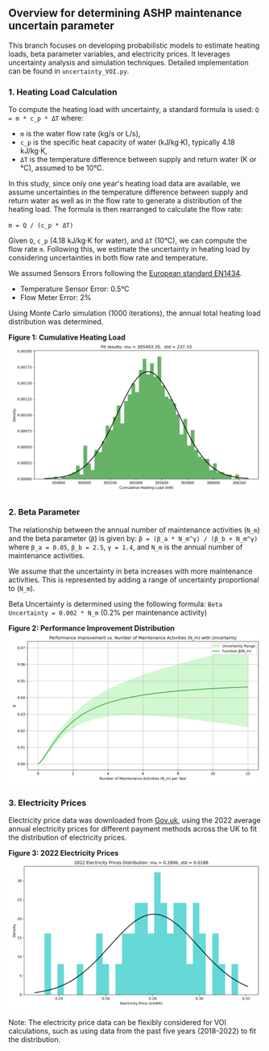 ## Overview for determining ASHP maintenance uncertain parameter
This  branch focuses on developing probabilistic models to estimate heating loads, beta parameter variables, and electricity prices. It leverages uncertainty analysis and simulation techniques. Detailed implementation can be found in `uncertainty_VOI.py`.

### 1. Heating Load Calculation
To compute the heating load with uncertainty, a standard formula is used:
`Q = m * c_p * ΔT`
where:
- `m` is the water flow rate (kg/s or L/s),
- `c_p` is the specific heat capacity of water (kJ/kg·K), typically 4.18 kJ/kg·K,
- `ΔT` is the temperature difference between supply and return water (K or °C), assumed to be 10°C.

In this study, since only one year's heating load data are available, we assume uncertainties in the temperature difference between supply and return water as well as in the flow rate to generate a distribution of the heating load.
The formula is then rearranged to calculate the flow rate:

`m = Q / (c_p * ΔT)`

Given `Q`, `c_p` (4.18 kJ/kg·K for water), and `ΔT` (10°C), we can compute the flow rate `m`. Following this, we estimate the uncertainty in heating load by considering uncertainties in both flow rate and temperature.

We assumed Sensors Errors following the [European standard EN1434](https://www.kamstrup.com/en-en/insights/blog-series-part-2-a-thermal-energy-meter-you-can-trust).
- Temperature Sensor Error: 0.5°C
- Flow Meter Error: 2% 

Using Monte Carlo simulation (1000 iterations), the annual total heating load distribution was determined.

**Figure 1: Cumulative Heating Load**
![Cumulative Heating Load](/plots/Cumulative_Heating_Load.png)

### 2. Beta Parameter
The relationship between the annual number of maintenance activities (`N_m`) and the beta parameter (`β`) is given by:
`β = (β_a * N_m^γ) / (β_b + N_m^γ)`
where `β_a = 0.05`, `β_b = 2.5`, `γ = 1.4`, and `N_m` is the annual number of maintenance activities.

We assume that the uncertainty in beta increases with more maintenance activities. This is represented by adding a range of uncertainty proportional to (`N_m`). 

Beta Uncertainty is determined using the following formula:
`Beta Uncertainty = 0.002 * N_m` (0.2% per maintenance activity)

**Figure 2: Performance Improvement Distribution**
![Performance Improvement Distribution](/plots/Performance_improvement_distribution.png)

### 3. Electricity Prices
Electricity price data was downloaded from [Gov.uk](https://www.gov.uk/government/statistical-data-sets/annual-domestic-energy-price-statistics), using the 2022 average annual electricity prices for different payment methods across the UK to fit the distribution of electricity prices.

**Figure 3: 2022 Electricity Prices**
![2022 Electricity Prices](/plots/2022_Electricity_Prices.png)

Note: The electricity price data can be flexibly considered for VOI calculations, such as using data from the past five years (2018-2022) to fit the distribution.
